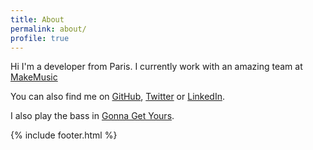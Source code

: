 ```yaml
---
title: About
permalink: about/
profile: true
---
```


Hi I'm a developer from Paris. I currently work with an amazing team at [MakeMusic](http://www.makemusic.com/)

You can also find me on [GitHub](https://github.com/julienXX), [Twitter](https://twitter.com/julienXX) or [LinkedIn](https://fr.linkedin.com/in/blanchardjulien).

I also play the bass in [Gonna Get Yours](https://gonna-get-yours.bandcamp.com).

{% include footer.html %}
